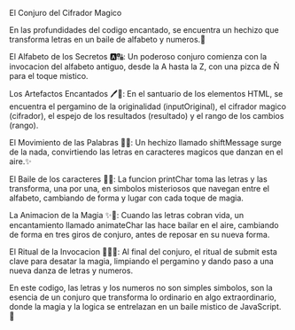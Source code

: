 El Conjuro del Cifrador Magico

En las profundidades del codigo encantado, se encuentra un hechizo que transforma letras en un baile de alfabeto y numeros.🌟

El Alfabeto de los Secretos 🅰️🔠: Un poderoso conjuro comienza con la invocacion del alfabeto antiguo, desde la A hasta la Z, con una pizca de Ñ para el toque mistico.

Los Artefactos Encantados 🖊️📜: En el santuario de los elementos HTML, se encuentra el pergamino de la originalidad (inputOriginal), el cifrador magico (cifrador), el espejo de los resultados (resultado) y el rango de los cambios (rango).

El Movimiento de las Palabras 🎩🐇: Un hechizo llamado shiftMessage surge de la nada, convirtiendo las letras en caracteres magicos que danzan en el aire.✨

El Baile de los caracteres  🕺💫: La funcion printChar toma las letras y las transforma, una por una, en simbolos misteriosos que navegan entre el alfabeto, cambiando de forma y lugar con cada toque de magia.

La Animacion de la Magia ✨🎨: Cuando las letras cobran vida, un encantamiento llamado animateChar las hace bailar en el aire, cambiando de forma en tres giros de conjuro, antes de reposar en su nueva forma.

El Ritual de la Invocacion 🧙‍♂️🔥: Al final del conjuro, el ritual de submit esta clave para desatar la magia, limpiando el pergamino y dando paso a una nueva danza de letras y numeros.

En este codigo, las letras y los numeros no son simples simbolos, son la esencia de un conjuro que transforma lo ordinario en algo extraordinario, donde la magia y la logica se entrelazan en un baile mistico de JavaScript. 🌌